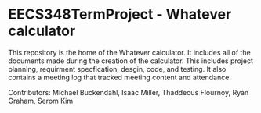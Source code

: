 # EECS348TermProject - Whatever calculator

This repository is the home of the Whatever calculator. It includes all of the documents made during the creation of
the calculator. This includes project planning, requirment specfication, desgin, code, and testing. It also contains
a meeting log that tracked meeting content and attendance.


Contributors:
Michael Buckendahl, 
Isaac Miller,
Thaddeous Flournoy,
Ryan Graham,
Serom Kim
